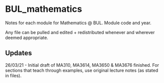 # BUL_mathematics
Notes for each module for Mathematics @ BUL. Module code and year.

Any file can be pulled and edited + redistributed whenever and wherever deemed appropriate.  

## Updates
26/03/21 - Initial draft of MA310, MA3614, MA3650 & MA3676 finished. For sections that teach through examples, use original lecture notes (as stated in files).
